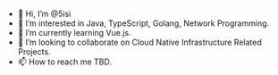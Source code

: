 - 👋 Hi, I’m @5isi
- 👀 I’m interested in Java, TypeScript, Golang, Network Programming.
- 🌱 I’m currently learning Vue.js.
- 💞️ I’m looking to collaborate on Cloud Native Infrastructure Related Projects.
- 📫 How to reach me TBD.

<!---
5isi/5isi is a ✨ special ✨ repository because its `README.md` (this file) appears on your GitHub profile.
You can click the Preview link to take a look at your changes.
--->
